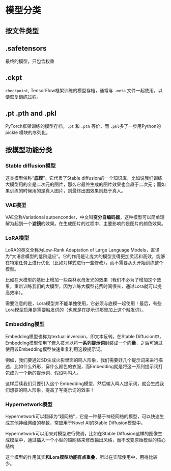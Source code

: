 # 模型分类
## 按文件类型
## .safetensors
最终的模型，只包含权重
## .ckpt
`checkpoint`,  TensorFlow框架训练的模型存档，通常与 `.meta` 文件一起使用，以便恢复训练过程。
## .pt .pth and .pkl
PyTorch框架训练的模型存档。`.pt` 和 `.pth` 等价，而 `.pkl`多了一步用Python的 pickle 模块的序列化。

## 按模型功能分类
### Stable diffusion模型
这类模型俗称“**底模**”。它代表了Stable diffusion的一个知识库，比如说我们训练大模型用的全是二次元的图片，那么它最终生成的图片效果也会趋于二次元；而如果训练的时候用的是真人图片，则最终出图效果则趋于真人。
### VAE模型
VAE全称Variational autoenconder，中文叫**变分自编码器**，这种模型可以简单理解为起到一个**滤镜**的效果。在生成图片的过程中，主要影响的是图片的颜色效果。
### LoRA模型
LoRA的英文全称为Low-Rank Adaptation of Large Language Models，直译为“大语言模型的低阶适应”。它的作用是让庞大的模型变得更加灵活和高效，能够在特定任务上进行优化（比如对样式进行一些修改），而不需要从头开始训练整个模型。

比如在大模型的基础上增加一些森林水母发光的效果（我们不必为了增加这个效果，重新训练我们的大模型，因为训练大模型花费时间很长，通过Lora就可以提高效率）。

需要注意的是，Lora模型并不能单独使用，它必须与底模一起使用！最后，有些Lora模型启用是需要触发词的（也就是在提示词那里加上这个触发词）。
### Embedding模型
Embedding模型也称为textual inversion，即文本反转。在Stable Diffusion中，Embedding模型使用了嵌入技术以将**一系列提示词**封装成一个**向量**，之后可通过使用该Embedding模型快速重复利用这段提示词。

例如，我们要通过SD生成火影里面的鸣人形象，我们需要好几个提示词来进行描述，比如什么外形，穿什么颜色的衣服，而Embedding就是将这一系列提示词打包成为一个新的提示词，假设叫鸣人。
  
这样后续我们只要引入这个 Embedding模型，然后输入鸣人提示词，就会生成我们想要的鸣人形象，提高了写提示词的效率！
### Hypernetwork模型
Hypernetwork可以翻译为“超网络”，它是一种基于神经网络的模型，可以快速生成其他神经网络的参数，常应用于Novel AI的Stable Diffusion模型中。

Hypernetwork可以用来对模型进行微调，比如在Stable Diffusion这样的图像生成模型中，通过插入一个小型的超网络来修改输出风格，而不改变原始模型的核心结构

这个模型的作用其实**和Lora模型功能有点重叠**，所以在实际使用中，用得比较少。